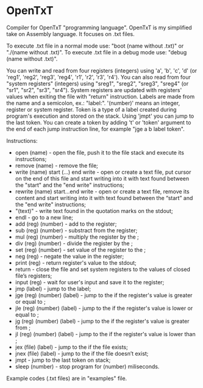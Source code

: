 # OpenTxT
Compiler for OpenTxT "programming language". OpenTxT is my simplified take on Assembly language. It focuses on .txt files.

To execute .txt file in a normal mode use: "boot (name without .txt)" or "./(name without .txt)".
To execute .txt file in a debug mode use: "debug (name without .txt)".

You can write and read from four registers (integers) using 'a', 'b', 'c', 'd' (or 'reg1', 'reg2', 'reg3', 'reg4', 'r1', 'r2', 'r3', 'r4').
You can also read from four "system registers" (integers) using "sreg1", "sreg2", "sreg3", "sreg4" (or "sr1", "sr2", "sr3", "sr4").
System registers are updated with registers' values when exiting the file with "return" instruction.
Labels are made from the name and a semicolon, ex.: "label:".
'(number)' means an integer, register or system register.
Token is a type of a label created during program's execution and stored on the stack. Using 'jmpt' you can jump to the last token. You can create a token by adding 't' or 'token' argument to the end of each jump instruction line, for example "jge a b label token".


Instructions:
- open (name) - open the file, push it to the file stack and execute its instructions;
- remove (name) - remove the file;
- write (name) start (…) end write - open or create a text file, put cursor on the end of this file and start writing into it with text found between the "start" and the "end write" instructions;
- rewrite (name) start…end write - open or create a text file, remove its content and start writing into it with text found between the “start” and the "end write" instructions;
- "(text)" - write text found in the quotation marks on the stdout;
- endl - go to a new line;
- add (reg) (number) - add <number> to the register;
- sub (reg) (number) - substract <number> from the register;
- mul (reg) (number) - multiply the register by the <number>;
- div (reg) (number) - divide the register by the <number>;
- set (reg) (number) - set value of the register to the <value>;
- neg (reg) - negate the value in the register;
- print (reg) - return register's value to the stdout;
- return - close the file and set system registers to the values of closed file’s registers;
- input (reg) - wait for user's input and save it to the register;
- jmp (label) - jump to the label;
- jge (reg) (number) (label) - jump to the <label> if the register's value is greater or equal to <number>;
- jle (reg) (number) (label) - jump to the <label> if the register's value is lower or equal to <number>;
- jg (reg) (number) (label) - jump to the <label> if the register's value is greater from <number>;
- jl (reg) (number) (label) - jump to the <label> if the register's value is lower than <number>;
- jex (file) (label) - jump to the <label> if the file exists;
- jnex (file) (label) - jump to the <label> if the file doesn’t exist;
- jmpt - jump to the last token on stack;
- sleep (number) - stop program for (number) miliseconds.
  

  
Example codes (.txt files) are in "examples" file.

